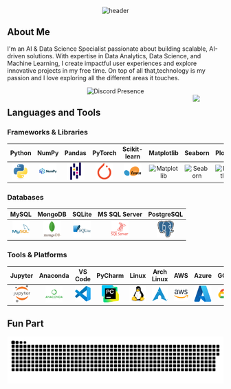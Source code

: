 <div align="center">
  
  ![header](https://capsule-render.vercel.app/api?type=venom&height=200&text=I%20am%20Abhinav.&fontSize=70&color=0:8871e5,100:b678c4&stroke=b678c4)

</div>

## About Me    
I'm an AI & Data Science Specialist passionate about building scalable, AI-driven solutions. With expertise in Data Analytics, Data Science, and Machine Learning, I create impactful user experiences and explore innovative projects in my free time. On top of all that,technology is my passion and I love exploring all the different areas it touches.

<div align="center"
  <a href="https://discord.com/users/1107241247086739537">
    <img src="https://lanyard.cnrad.dev/api/1107241247086739537?idleMessage=Working%20on%20Data%20with%20%E2%98%95" alt="Discord Presence"/>
  </a>
</div>
<img src="https://media.tenor.com/yQ0XkL1Z3xUAAAAC/demon-slayer.gif" align="right" width="72"/>


## Languages and Tools 

### Frameworks & Libraries
| Python | NumPy | Pandas | PyTorch | Scikit-learn | Matplotlib | Seaborn | Plotly | TensorFlow |
| :---: | :---: | :---: | :---: | :---: | :---: | :---: | :---: | :---: |
| <img src="https://github.com/devicons/devicon/blob/master/icons/python/python-original.svg" title="Python" alt="Python" width="40"/> | <img src="https://github.com/devicons/devicon/blob/master/icons/numpy/numpy-original-wordmark.svg" title="NumPy" alt="NumPy" width="40"/> | <img src="https://github.com/devicons/devicon/blob/master/icons/pandas/pandas-original.svg" title="Pandas" alt="Pandas" width="40"/> | <img src="https://github.com/devicons/devicon/blob/master/icons/pytorch/pytorch-original.svg" title="PyTorch" alt="PyTorch" width="40"/> | <img src="https://github.com/devicons/devicon/blob/master/icons/scikitlearn/scikitlearn-original.svg" title="Scikit-learn" alt="Scikit-learn" width="40"/> | <img src="https://upload.wikimedia.org/wikipedia/commons/8/84/Matplotlib_icon.svg" title="Matplotlib" alt="Matplotlib" width="40"/> | <img src="https://seaborn.pydata.org/_images/logo-mark-lightbg.svg" title="Seaborn" alt="Seaborn" width="40"/> | <img src="https://images.plot.ly/logo/new-branding/plotly-logomark.png" title="Plotly" alt="Plotly" width="40"/> | <img src="https://github.com/devicons/devicon/blob/master/icons/tensorflow/tensorflow-original.svg" title="TensorFlow" alt="TensorFlow" width="40"/> |

### Databases
| MySQL | MongoDB | SQLite | MS SQL Server | PostgreSQL |
| :---: | :---: | :---: | :---: | :---: |
| <img src="https://github.com/devicons/devicon/blob/master/icons/mysql/mysql-original-wordmark.svg" title="MySQL" alt="MySQL" width="40"/> | <img src="https://github.com/devicons/devicon/blob/master/icons/mongodb/mongodb-original-wordmark.svg" title="MongoDB" alt="MongoDB" width="40"/> | <img src="https://github.com/devicons/devicon/blob/master/icons/sqlite/sqlite-original-wordmark.svg" title="SQLite" alt="SQLite" width="40"/> | <img src="https://github.com/devicons/devicon/blob/master/icons/microsoftsqlserver/microsoftsqlserver-plain-wordmark.svg" title="MS SQL Server" alt="MS SQL Server" width="40"/> | <img src="https://github.com/devicons/devicon/blob/master/icons/postgresql/postgresql-original.svg" title="PostgreSQL" alt="PostgreSQL" width="40"/> |

### Tools & Platforms
| Jupyter | Anaconda | VS Code | PyCharm | Linux | Arch Linux | AWS | Azure | GCP | Git | GitHub | LaTeX |
| :---: | :---: | :---: | :---: | :---: | :---: | :---: | :---: | :---: | :---: | :---: | :---: |
| <img src="https://github.com/devicons/devicon/blob/master/icons/jupyter/jupyter-original-wordmark.svg" title="Jupyter" alt="Jupyter" width="40"/> | <img src="https://github.com/devicons/devicon/blob/master/icons/anaconda/anaconda-original-wordmark.svg" title="Anaconda" alt="Anaconda" width="40"/> | <img src="https://github.com/devicons/devicon/blob/master/icons/vscode/vscode-original.svg" title="VS Code" alt="VS Code" width="40"/> | <img src="https://github.com/devicons/devicon/blob/master/icons/pycharm/pycharm-original.svg" title="PyCharm" alt="PyCharm" width="40"/> | <img src="https://github.com/devicons/devicon/blob/master/icons/linux/linux-original.svg" title="Linux" alt="Linux" width="40"/> | <img src="https://github.com/devicons/devicon/blob/master/icons/archlinux/archlinux-original.svg" title="Arch Linux" alt="Arch Linux" width="40"/> | <img src="https://github.com/devicons/devicon/blob/master/icons/amazonwebservices/amazonwebservices-original-wordmark.svg" title="AWS" alt="AWS" width="40"/> | <img src="https://github.com/devicons/devicon/blob/master/icons/azure/azure-original.svg" title="Azure" alt="Azure" width="40"/> | <img src="https://github.com/devicons/devicon/blob/master/icons/googlecloud/googlecloud-original.svg" title="GCP" alt="GCP" width="40"/> | <img src="https://github.com/devicons/devicon/blob/master/icons/git/git-original.svg" title="Git" alt="Git" width="40"/> | <img src="https://github.com/devicons/devicon/blob/master/icons/github/github-original.svg" title="GitHub" alt="GitHub" width="40"/> | <img src="https://www.latex-project.org/about/logos/latex-project-logo_288x288.svg" title="LaTeX" alt="LaTeX" width="40"/> |

## Fun Part
</div> <p align="center"> <img width="1000" src="asset/github-snake.svg" alt="snake"/> </p>

